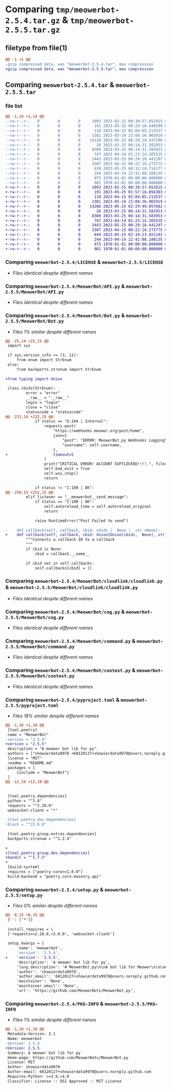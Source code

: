 # Comparing `tmp/meowerbot-2.5.4.tar.gz` & `tmp/meowerbot-2.5.5.tar.gz`

## filetype from file(1)

```diff
@@ -1 +1 @@
-gzip compressed data, was "meowerbot-2.5.4.tar", max compression
+gzip compressed data, was "meowerbot-2.5.5.tar", max compression
```

## Comparing `meowerbot-2.5.4.tar` & `meowerbot-2.5.5.tar`

### file list

```diff
@@ -1,14 +1,14 @@
--rw-r--r--   0        0        0     1093 2023-02-15 00:38:57.652815 meowerbot-2.5.4/LICENSE
--rw-r--r--   0        0        0      191 2023-05-25 00:29:18.440299 meowerbot-2.5.4/MeowerBot/__init__.py
--rw-r--r--   0        0        0      118 2023-04-15 02:04:05.213537 meowerbot-2.5.4/MeowerBot/_Commands.py
--rw-r--r--   0        0        0     1381 2023-05-24 23:08:36.965919 meowerbot-2.5.4/MeowerBot/API.py
--rw-r--r--   0        0        0    14218 2023-05-25 00:29:18.437296 meowerbot-2.5.4/MeowerBot/Bot.py
--rw-r--r--   0        0        0       26 2023-03-25 06:14:31.582953 meowerbot-2.5.4/MeowerBot/cloudlink/__init__.py
--rw-r--r--   0        0        0     8309 2023-03-25 06:14:31.583953 meowerbot-2.5.4/MeowerBot/cloudlink/cloudlink.py
--rw-r--r--   0        0        0      747 2023-04-14 01:23:14.205535 meowerbot-2.5.4/MeowerBot/cog.py
--rw-r--r--   0        0        0     2443 2023-05-25 00:29:18.441297 meowerbot-2.5.4/MeowerBot/command.py
--rw-r--r--   0        0        0     1507 2023-04-15 00:22:16.273775 meowerbot-2.5.4/MeowerBot/context.py
--rw-r--r--   0        0        0      639 2023-05-25 00:32:10.714177 meowerbot-2.5.4/pyproject.toml
--rw-r--r--   0        0        0      244 2023-04-14 22:42:08.188135 meowerbot-2.5.4/README.md
--rw-r--r--   0        0        0      975 1970-01-01 00:00:00.000000 meowerbot-2.5.4/setup.py
--rw-r--r--   0        0        0      981 1970-01-01 00:00:00.000000 meowerbot-2.5.4/PKG-INFO
+-rw-r--r--   0        0        0     1093 2023-02-15 00:38:57.652815 meowerbot-2.5.5/LICENSE
+-rw-r--r--   0        0        0      191 2023-05-25 01:57:18.056383 meowerbot-2.5.5/MeowerBot/__init__.py
+-rw-r--r--   0        0        0      118 2023-04-15 02:04:05.213537 meowerbot-2.5.5/MeowerBot/_Commands.py
+-rw-r--r--   0        0        0     1381 2023-05-24 23:08:36.965919 meowerbot-2.5.5/MeowerBot/API.py
+-rw-r--r--   0        0        0    14286 2023-05-25 02:29:49.057081 meowerbot-2.5.5/MeowerBot/Bot.py
+-rw-r--r--   0        0        0       26 2023-03-25 06:14:31.582953 meowerbot-2.5.5/MeowerBot/cloudlink/__init__.py
+-rw-r--r--   0        0        0     8309 2023-03-25 06:14:31.583953 meowerbot-2.5.5/MeowerBot/cloudlink/cloudlink.py
+-rw-r--r--   0        0        0      747 2023-04-14 01:23:14.205535 meowerbot-2.5.5/MeowerBot/cog.py
+-rw-r--r--   0        0        0     2443 2023-05-25 00:29:18.441297 meowerbot-2.5.5/MeowerBot/command.py
+-rw-r--r--   0        0        0     1507 2023-04-15 00:22:16.273775 meowerbot-2.5.5/MeowerBot/context.py
+-rw-r--r--   0        0        0      649 2023-05-25 02:34:23.921191 meowerbot-2.5.5/pyproject.toml
+-rw-r--r--   0        0        0      244 2023-04-14 22:42:08.188135 meowerbot-2.5.5/README.md
+-rw-r--r--   0        0        0      975 1970-01-01 00:00:00.000000 meowerbot-2.5.5/setup.py
+-rw-r--r--   0        0        0      981 1970-01-01 00:00:00.000000 meowerbot-2.5.5/PKG-INFO
```

### Comparing `meowerbot-2.5.4/LICENSE` & `meowerbot-2.5.5/LICENSE`

 * *Files identical despite different names*

### Comparing `meowerbot-2.5.4/MeowerBot/API.py` & `meowerbot-2.5.5/MeowerBot/API.py`

 * *Files identical despite different names*

### Comparing `meowerbot-2.5.4/MeowerBot/Bot.py` & `meowerbot-2.5.5/MeowerBot/Bot.py`

 * *Files 1% similar despite different names*

```diff
@@ -25,14 +25,15 @@
 import sys
 
 if sys.version_info >= (3, 11):
     from enum import StrEnum
 else:
     from backports.strenum import StrEnum
 
+from typing import Union
 
 class cbids(StrEnum):
         error = "error"
         __raw__ = "__raw__"
         login = "login"
         close = "close"
         statuscode = "statuscode"
@@ -231,14 +232,15 @@
             if status == "E:104 | Internal":
                 requests.post(
                     "https://webhooks.meower.org/post/home",
                     json={
                         "post": "ERROR: MeowerBot.py Webhooks Logging\n\n Account Softlocked.",
                         "username": self.username,
                     },
+                    timeout=5
                 )
                 print("CRITICAL ERROR! ACCOUNT SOFTLOCKED!!!!.", file=sys.__stdout__)
                 self.bad_exit = True
                 self.wss.stop()
                 return
 
             if status != "I:100 | OK":
@@ -250,15 +252,15 @@
         elif listener == "__meowerbot__send_message":
             if status == "I:100 | OK":
                 self.autoreload_time = self.autoreload_original
                 return
 
             raise RuntimeError("Post Failed to send")
 
-    def callback(self, callback, cbid: cbids |  None |  str =None):
+    def callback(self, callback, cbid: Union[Union[cbids,  None], str] =None):
         """Connects a callback ID to a callback
         """
         if cbid is None:
             cbid = callback.__name__
 
         if cbid not in self.callbacks:
             self.callbacks[cbid] = []
```

### Comparing `meowerbot-2.5.4/MeowerBot/cloudlink/cloudlink.py` & `meowerbot-2.5.5/MeowerBot/cloudlink/cloudlink.py`

 * *Files identical despite different names*

### Comparing `meowerbot-2.5.4/MeowerBot/cog.py` & `meowerbot-2.5.5/MeowerBot/cog.py`

 * *Files identical despite different names*

### Comparing `meowerbot-2.5.4/MeowerBot/command.py` & `meowerbot-2.5.5/MeowerBot/command.py`

 * *Files identical despite different names*

### Comparing `meowerbot-2.5.4/MeowerBot/context.py` & `meowerbot-2.5.5/MeowerBot/context.py`

 * *Files identical despite different names*

### Comparing `meowerbot-2.5.4/pyproject.toml` & `meowerbot-2.5.5/pyproject.toml`

 * *Files 18% similar despite different names*

```diff
@@ -1,10 +1,10 @@
 [tool.poetry]
 name = "MeowerBot"
-version = "2.5.4"
+version = "2.5.5"
 description = "A meower bot lib for py"
 authors = ["showierdata9978 <68120127+showierdata9978@users.noreply.github.com>"]
 license = "MIT"
 readme = "README.md"
 packages = [
     {include = "MeowerBot"}
 ]
@@ -12,16 +12,18 @@
 
 
 [tool.poetry.dependencies]
 python = "^3.8"
 requests = "^2.28.0"
 websocket-client = "*"
 
-[tool.poetry.dev-dependencies]
-black = "^22.6.0"
 
 [tool.poetry.group.extras.dependencies]
 backports-strenum = "^1.2.4"
 
+
+[tool.poetry.group.dev.dependencies]
+bandit = "^1.7.5"
+
 [build-system]
 requires = ["poetry-core>=1.0.0"]
 build-backend = "poetry.core.masonry.api"
```

### Comparing `meowerbot-2.5.4/setup.py` & `meowerbot-2.5.5/setup.py`

 * *Files 0% similar despite different names*

```diff
@@ -8,15 +8,15 @@
 {'': ['*']}
 
 install_requires = \
 ['requests>=2.28.0,<3.0.0', 'websocket-client']
 
 setup_kwargs = {
     'name': 'meowerbot',
-    'version': '2.5.4',
+    'version': '2.5.5',
     'description': 'A meower bot lib for py',
     'long_description': '# MeowerBot.py\n\nA bot lib for Meower\n\n\n## License\n\nsee [LICENSE](./LICENSE)\n\n\n## docs\n\nThe Docs are located [here](https://meowerbot-py.showierdata.tech/)\n\n\n## Quick Example\n\nlook at the [tests directory](./tests) for examples ',
     'author': 'showierdata9978',
     'author_email': '68120127+showierdata9978@users.noreply.github.com',
     'maintainer': 'None',
     'maintainer_email': 'None',
     'url': 'https://github.com/MeowerBots/MeowerBot.py',
```

### Comparing `meowerbot-2.5.4/PKG-INFO` & `meowerbot-2.5.5/PKG-INFO`

 * *Files 1% similar despite different names*

```diff
@@ -1,10 +1,10 @@
 Metadata-Version: 2.1
 Name: meowerbot
-Version: 2.5.4
+Version: 2.5.5
 Summary: A meower bot lib for py
 Home-page: https://github.com/MeowerBots/MeowerBot.py
 License: MIT
 Author: showierdata9978
 Author-email: 68120127+showierdata9978@users.noreply.github.com
 Requires-Python: >=3.8,<4.0
 Classifier: License :: OSI Approved :: MIT License
```

